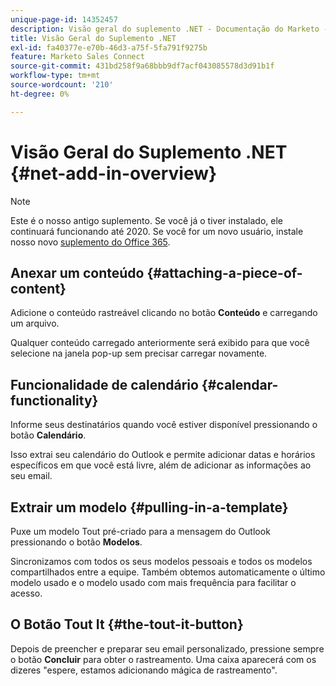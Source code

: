 ```yaml
---
unique-page-id: 14352457
description: Visão geral do suplemento .NET - Documentação do Marketo - Documentação do produto
title: Visão Geral do Suplemento .NET
exl-id: fa40377e-e70b-46d3-a75f-5fa791f9275b
feature: Marketo Sales Connect
source-git-commit: 431bd258f9a68bbb9df7acf043085578d3d91b1f
workflow-type: tm+mt
source-wordcount: '210'
ht-degree: 0%

---
```


# Visão Geral do Suplemento .NET {#net-add-in-overview}

>[!NOTE]
>
>Este é o nosso antigo suplemento. Se você já o tiver instalado, ele continuará funcionando até 2020. Se você for um novo usuário, instale nosso novo [suplemento do Office 365](https://s3.amazonaws.com/tout-user-store/outlook-mac/assets/install_tout_add-in_outlook_mac.pdf).

## Anexar um conteúdo {#attaching-a-piece-of-content}

Adicione o conteúdo rastreável clicando no botão **Conteúdo** e carregando um arquivo.

Qualquer conteúdo carregado anteriormente será exibido para que você selecione na janela pop-up sem precisar carregar novamente.

## Funcionalidade de calendário {#calendar-functionality}

Informe seus destinatários quando você estiver disponível pressionando o botão **Calendário**.

Isso extrai seu calendário do Outlook e permite adicionar datas e horários específicos em que você está livre, além de adicionar as informações ao seu email.

## Extrair um modelo {#pulling-in-a-template}

Puxe um modelo Tout pré-criado para a mensagem do Outlook pressionando o botão **Modelos**.

Sincronizamos com todos os seus modelos pessoais e todos os modelos compartilhados entre a equipe. Também obtemos automaticamente o último modelo usado e o modelo usado com mais frequência para facilitar o acesso.

## O Botão Tout It {#the-tout-it-button}

Depois de preencher e preparar seu email personalizado, pressione sempre o botão **Concluir** para obter o rastreamento. Uma caixa aparecerá com os dizeres &quot;espere, estamos adicionando mágica de rastreamento&quot;.
